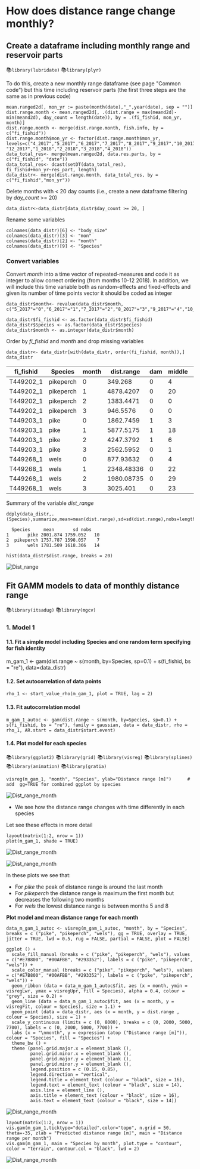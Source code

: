 # How does distance range change monthly?

## Create a dataframe including monthly range and reservoir parts

:books:`library(lubridate)`
:books:`library(plyr)`

To do this, create a new monthly range dataframe (see page "Common code") but this time including reservoir parts (the first three steps are the same as in previous code)
```
mean.ranged2d[, mon_yr := paste(month(date),"_",year(date), sep = "")]
dist.range.month <- mean.ranged2d[, .(dist.range = max(meand2d)-min(meand2d), day_count = length(date)), by = .(fi_fishid, mon_yr, month)]
dist.range.month <- merge(dist.range.month, fish.info, by = c("fi_fishid"))
dist.range.month$mon_yr <- factor(dist.range.month$mon_yr, levels=c("4_2017","5_2017","6_2017","7_2017","8_2017","9_2017","10_2017","11_2017", "12_2017","1_2018","2_2018","3_2018","4_2018"))
data_total_res<- merge(mean.ranged2d, data.res.parts, by = c("fi_fishid", "date"))
data_total_res<- dcast(setDT(data_total_res), fi_fishid+mon_yr~res_part, length)
data_distr<- merge(dist.range.month, data_total_res, by = c("fi_fishid","mon_yr"))
```

Delete months with < 20 day counts (i.e., create a new dataframe filtering by _day_count_ >= 20)
```
data_distr<-data_distr[data_distr$day_count >= 20, ]
```
Rename some variables
```
colnames(data_distr)[6] <- "body_size"
colnames(data_distr)[3] <- "mon"
colnames(data_distr)[2] <- "month"
colnames(data_distr)[9] <- "Species"
```
### Convert variables

Convert _month_ into a time vector of repeated-measures and code it as integer to allow correct ordering (from months 10-12 2018). In addition, we will include this time variable both as random-effects and fixed-effects and given its number of time points vector it should be coded as integer
```
data_distr$month<- revalue(data_distr$month, c("5_2017"="0","6_2017"="1","7_2017"="2","8_2017"="3","9_2017"="4","10_2017"="5","11_2017"="6","12_2017"="7","1_2018"="8","2_2018"="9","3_2018"="10"))
```
```
data_distr$fi_fishid <- as.factor(data_distr$fi_fishid)
data_distr$Species <- as.factor(data_distr$Species)
data_distr$month <- as.integer(data_distr$month)
```
Order by _fi_fishid_ and _month_ and drop missing variables
```
data_distr<- data_distr[with(data_distr, order(fi_fishid, month)),]
data_distr
```
| fi_fishid | Species | month | dist.range | dam | middle | tributary | upper | body_size | ca_weight_g | day_count |
|-----------|------------|------|------------|-----|--------|-----------|-------|-----------|-------------|-----------|
| T449202_1 | pikeperch  | 0    | 349.268    | 0   | 4      | 0         | 3     | 430       | 605         | 4         |
| T449202_1 | pikeperch  | 1    | 4878.4207  | 0   | 20     | 13        | 21    | 430       | 605         | 31        |
| T449202_1 | pikeperch  | 2    | 1383.4471  | 0   | 0      | 29        | 4     | 430       | 605         | 29        |
| T449202_1 | pikeperch  | 3    | 946.5576   | 0   | 0      | 31        | 0     | 430       | 605         | 31        |
| T449203_1 | pike       | 0    | 1862.7459  | 1   | 3      | 4         | 4     | 1160      | 10900       | 4         |
| T449203_1 | pike       | 1    | 5877.5175  | 1   | 18     | 19        | 25    | 1160      | 10900       | 31        |
| T449203_1 | pike       | 2    | 4247.3792  | 1   | 6      | 24        | 6     | 1160      | 10900       | 26        |
| T449203_1 | pike       | 3    | 2562.5952  | 0   | 1      | 20        | 7     | 1160      | 10900       | 21        |
| T449268_1 | wels       | 0    | 877.93632  | 0   | 4      | 0         | 4     | 1620      | 25100       | 4         |
| T449268_1 | wels       | 1    | 2348.48336 | 0   | 22     | 0         | 27    | 1620      | 25100       | 30        |
| T449268_1 | wels       | 2    | 1980.08735 | 0   | 29     | 0         | 13    | 1620      | 25100       | 29        |
| T449268_1 | wels       | 3    | 3025.401   | 0   | 23     | 0         | 17    | 1620      | 25100       | 31        |

Summary of the variable _dist_range_
```
ddply(data_distr,.(Species),summarize,mean=mean(dist.range),sd=sd(dist.range),nobs=length(unique(fi_fishid)))
```
```
  Species     mean       sd nobs
1       pike 2001.874 1759.052   10
2  pikeperch 1757.787 1598.057    7
3       wels 1781.509 1618.366   14
```
```
hist(data_distr$dist.range, breaks = 20)
```
![Dist_range](/Plots/Dist_range_month_hist.png "Dist_range")

## Fit GAMM models to data of monthly distance range

:books:`library(itsadug)`
:books:`library(mgcv)`

### 1. Model 1

#### 1.1. Fit a simple model including Species and one random term specifying for fish identity

m_gam_1 <- gam(dist.range ~ s(month, by=Species, sp=0.1) + s(fi_fishid, bs = "re"), data=data_distr)

#### 1.2. Set autocorrelation of data points

```
rho_1 <- start_value_rho(m_gam_1, plot = TRUE, lag = 2)
```

#### 1.3. Fit autocorrelation model

```
m_gam_1_autoc <- gam(dist.range ~ s(month, by=Species, sp=0.1) + s(fi_fishid, bs = "re"), family = gaussian, data = data_distr, rho = rho_1, AR.start = data_distr$start.event)
```

#### 1.4. Plot model for each species

:books:`library(ggplot2)`
:books:`library(grid)`
:books:`library(visreg)`
:books:`library(splines)`
:books:`library(animation)`
:books:`library(gratia)`

```
visreg(m_gam_1, "month", "Species", ylab="Distance range [m]")      # add  gg=TRUE for combined ggplot by species
```
![Dist_range_month](/Plots/Dist_range_month_1.png "Dist_range_month")

- We see how the distance range changes with time differently in each species

Let see these effects in more detail
```
layout(matrix(1:2, nrow = 1))
plot(m_gam_1, shade = TRUE)
```
![Dist_range_month](/Plots/Dist_range_month_1_pike_pikeperch.png "Dist_range_month")

![Dist_range_month](/Plots/Dist_range_month_1_wels.png "Dist_range_month")

In these plots we see that:
 - For _pike_ the peak of distance range is around the last month
 - For _pikeperch_ the distance range is maximum the first month but decreases the following two months
 - For _wels_ the lowest distance range is between months 5 and 8

**Plot model and mean distance range for each month**

```
data_m_gam_1_autoc <- visreg(m_gam_1_autoc, "month", by = "Species", breaks = c ("pike", "pikeperch", "wels"), gg = TRUE, overlay = TRUE, jitter = TRUE, lwd = 0.5, rug = FALSE, partial = FALSE, plot = FALSE)
```
```
ggplot () +
  scale_fill_manual (breaks = c ("pike", "pikeperch", "wels"), values = c("#E7B800", "#00AFBB", "#293352"), labels = c ("pike", "pikeperch", "wels")) +
  scale_color_manual (breaks = c ("pike", "pikeperch", "wels"), values = c("#E7B800", "#00AFBB", "#293352"), labels = c ("pike", "pikeperch", "wels")) +
  geom_ribbon (data = data_m_gam_1_autoc$fit, aes (x = month, ymin = visregLwr, ymax = visregUpr, fill = Species), alpha = 0.4, colour = "grey", size = 0.2) +
  geom_line (data = data_m_gam_1_autoc$fit, aes (x = month, y = visregFit, colour = Species), size = 1.1) +
  geom_point (data = data_distr, aes (x = month, y = dist.range , colour = Species), size = 1) +
  scale_y_continuous (limits = c (0, 8000), breaks = c (0, 2000, 5000, 7700), labels = c (0, 2000, 5000, 7700)) +
  labs (x = "\nmonth", y = expression (atop ("Distance range [m]")), colour = "Species", fill = "Species") +
  theme_bw () +
  theme (panel.grid.major.x = element_blank (),
         panel.grid.minor.x = element_blank (),
         panel.grid.major.y = element_blank (),
         panel.grid.minor.y = element_blank (),
         legend.position = c (0.15, 0.85),
         legend.direction = "vertical",
         legend.title = element_text (colour = "black", size = 16),
         legend.text = element_text (colour = "black", size = 14),
         axis.line = element_line (),
         axis.title = element_text (colour = "black", size = 16),
         axis.text = element_text (colour = "black", size = 14))
```
![Dist_range_month](/Plots/Dist_range_month_2.png "Dist_range_month")

```
layout(matrix(1:2, nrow = 1))
vis.gam(m_gam_1,ticktype="detailed",color="topo", n.grid = 50, theta=-35, zlab = "Predicted distance range [m]", main = "Distance range per month")
vis.gam(m_gam_1, main = "Species by month", plot.type = "contour", color = "terrain", contour.col = "black", lwd = 2)
```
![Dist_range_month](/Plots/Dist_range_month_3.png "Dist_range_month")


